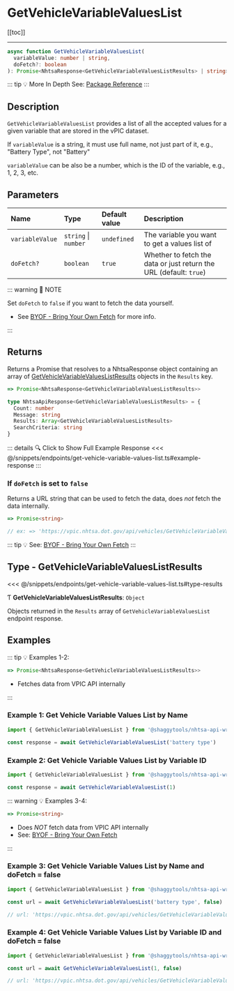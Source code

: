 # GetVehicleVariableValuesList

[[toc]]

---

```typescript
async function GetVehicleVariableValuesList(
  variableValue: number | string,
  doFetch?: boolean
): Promise<NhtsaResponse<GetVehicleVariableValuesListResults> | string>
```

::: tip :bulb: More In Depth
See: [Package Reference](../../typedoc/modules/api_endpoints_GetVehicleVariableValuesList)
:::

## Description

`GetVehicleVariableValuesList` provides a list of all the accepted values for a given variable
that are stored in the vPIC dataset.

If `variableValue` is a string, it must use full name, not just part of it, e.g.,
"Battery Type", not "Battery"

`variableValue` can be also be a number, which is the ID of the variable, e.g., 1, 2, 3, etc.

## Parameters

| Name            | Type                 | Default value | Description                                                        |
| :-------------- | :------------------- | :------------ | :----------------------------------------------------------------- |
| `variableValue` | `string` \| `number` | `undefined`   | The variable you want to get a values list of                      |
| `doFetch?`      | `boolean`            | `true`        | Whether to fetch the data or just return the URL (default: `true`) |

::: warning 📝 NOTE

Set `doFetch` to `false` if you want to fetch the data yourself.

- See [BYOF - Bring Your Own Fetch](../../guide/bring-your-own-fetch.md#option-1-set-dofetch-to-false)
  for more info.

:::

## Returns

Returns a Promise that resolves to a NhtsaResponse object containing an array of
[GetVehicleVariableValuesListResults](#type-getvehiclevariablevalueslistresults) objects in the
`Results` key.

```typescript
=> Promise<NhtsaResponse<GetVehicleVariableValuesListResults>>
```

```typescript
type NhtsaApiResponse<GetVehicleVariableValuesListResults> = {
  Count: number
  Message: string
  Results: Array<GetVehicleVariableValuesListResults>
  SearchCriteria: string
}
```

::: details :mag: Click to Show Full Example Response
<<< @/snippets/endpoints/get-vehicle-variable-values-list.ts#example-response
:::

### If `doFetch` is set to `false`

Returns a URL string that can be used to fetch the data, does _not_ fetch the data internally.

```typescript
=> Promise<string>

// ex: => 'https://vpic.nhtsa.dot.gov/api/vehicles/GetVehicleVariableValuesList/battery%20type?format=json'
```

::: tip :bulb: See: [BYOF - Bring Your Own Fetch](../../guide/bring-your-own-fetch.md#option-1-set-dofetch-to-false)
:::

## Type - GetVehicleVariableValuesListResults

<<< @/snippets/endpoints/get-vehicle-variable-values-list.ts#type-results

Ƭ **GetVehicleVariableValuesListResults**: `Object`

Objects returned in the `Results` array of `GetVehicleVariableValuesList` endpoint response.

## Examples

::: tip :bulb: Examples 1-2:

```typescript
=> Promise<NhtsaResponse<GetVehicleVariableValuesListResults>>
```

- Fetches data from VPIC API internally

:::

### Example 1: Get Vehicle Variable Values List by Name

```ts
import { GetVehicleVariableValuesList } from '@shaggytools/nhtsa-api-wrapper'

const response = await GetVehicleVariableValuesList('battery type')
```

### Example 2: Get Vehicle Variable Values List by Variable ID

```ts
import { GetVehicleVariableValuesList } from '@shaggytools/nhtsa-api-wrapper'

const response = await GetVehicleVariableValuesList(1)
```

::: warning :bulb: Examples 3-4:

```typescript
=> Promise<string>
```

- Does _NOT_ fetch data from VPIC API internally
- See: [BYOF - Bring Your Own Fetch](../../guide/bring-your-own-fetch.md#option-1-set-dofetch-to-false)

:::

### Example 3: Get Vehicle Variable Values List by Name and doFetch = false

```ts
import { GetVehicleVariableValuesList } from '@shaggytools/nhtsa-api-wrapper'

const url = await GetVehicleVariableValuesList('battery type', false)

// url: 'https://vpic.nhtsa.dot.gov/api/vehicles/GetVehicleVariableValuesList/battery%20type?format=json'
```

### Example 4: Get Vehicle Variable Values List by Variable ID and doFetch = false

```ts
import { GetVehicleVariableValuesList } from '@shaggytools/nhtsa-api-wrapper'

const url = await GetVehicleVariableValuesList(1, false)

// url: 'https://vpic.nhtsa.dot.gov/api/vehicles/GetVehicleVariableValuesList/1?format=json'
```
